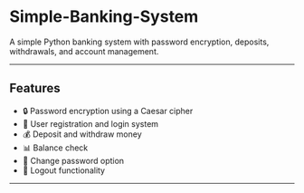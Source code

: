 # Simple-Banking-System

A simple Python banking system with password encryption, deposits, withdrawals, and account management.

---

## Features
- 🔒 Password encryption using a Caesar cipher
- 👤 User registration and login system
- 💰 Deposit and withdraw money
- 📊 Balance check
- 🔑 Change password option
- 🚪 Logout functionality

---

